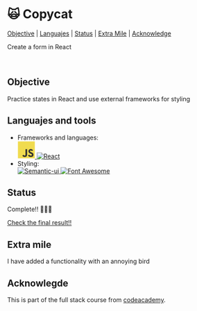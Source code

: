 # 🙀 Copycat<br>
[Objective](#objective_h) | [Languajes](#languajes_h) | [Status](#status_h) | [Extra Mile](#extra_m) | [Acknowledge](#acknowledge_h) 

<link href="https://languages.abranhe.com/logos.css" rel="stylesheet">

<p>Create a form in React</p><br>

<h2>Objective<a name="objective_h"></a></h2>
<p>Practice states in React and use external frameworks for styling</p>


<h2>Languajes and tools<a name="languajes_h"></a></h2>
<p></p>
<ul><li> Frameworks and languages:<br>
<a href="https://developer.mozilla.org/en-US/docs/Web/JavaScript" target="_blank"> <img src="https://raw.githubusercontent.com/devicons/devicon/master/icons/javascript/javascript-original.svg" alt="javascript" width="40" height="40"/> </a>
<a href="https://reactjs.org/" target="_blank"> <img src="https://www.pinclipart.com/picdir/middle/537-5374089_react-js-logo-clipart.png" alt="React" width="50" height="40"/> </a></li>
<li>Styling:<br>
<a href="https://react.semantic-ui.com/" target="_blank"> <img src="https://seeklogo.com/images/S/semantic-ui-logo-AFDC4C7E31-seeklogo.com.png" alt="Semantic-ui" width="40" height="40"/> </a>
  <a href="https://fontawesome.com/" target="_blank"> <img src="https://static.cdnlogo.com/logos/f/80/fontawesome.svg" alt="Font Awesome" width="40" height="40"/> </a>
</li>
</ul>
<h2>Status <a name="status_h"></a></h2>
<p>Complete!! 🎉🎉🎉</p>
<a href="https://cavs1010.github.io/copycat/"> Check the final result!! </a>

<h2>Extra mile <a name="extra_m"></a></h2>
<p>I have added a functionality with an annoying bird</p>

<h2>Acknowlegde <a name="acknowledge_h"></a></h2>
<p>This is part of the full stack course from <a href='https://www.codecademy.com/'>codeacademy</a>.</p>
